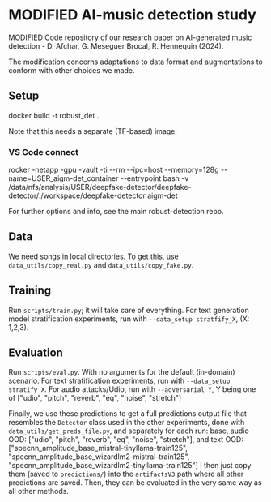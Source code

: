 # MODIFIED AI-music detection study
MODIFIED Code repository of our research paper on AI-generated music detection - D. Afchar, G. Meseguer Brocal, R. Hennequin (2024).

The modification concerns adaptations to data format and augmentations to conform with other choices we made.

## Setup
docker build -t robust_det .

Note that this needs a separate (TF-based) image.

### VS Code connect
rocker -netapp -gpu -vault -ti --rm --ipc=host --memory=128g --name=USER_aigm-det_container --entrypoint bash -v /data/nfs/analysis/USER/deepfake-detector/deepfake-detector/:/workspace/deepfake-detector aigm-det

For further options and info, see the main robust-detection repo.

## Data
We need songs in local directories. To get this, use `data_utils/copy_real.py` and `data_utils/copy_fake.py`.


## Training
Run `scripts/train.py`; it will take care of everything. For text generation model stratification experiments, run with `--data_setup stratfify_X`, (X: 1,2,3).

## Evaluation
Run `scripts/eval.py`. With no arguments for the default (in-domain) scenario. For text stratification experiments, run with `--data_setup stratify_X`. For audio attacks/Udio, run with `--adversarial Y`, Y being one of ["udio", "pitch", "reverb", "eq", "noise", "stretch"]

Finally, we use these predictions to get a full predictions output file that resembles the `Detector` class used in the other experiments, done with `data_utils/get_preds_file.py`, and separately for each run: base, audio OOD: ["udio", "pitch", "reverb", "eq", "noise", "stretch"], and text OOD: ["specnn_amplitude_base_mistral-tinyllama-train125", "specnn_amplitude_base_wizardlm2-mistral-train125", "specnn_amplitude_base_wizardlm2-tinyllama-train125"]
I then just copy them (saved to `predictions/`) into the `artifactsV3` path where all other predictions are saved. Then, they can be evaluated in the very same way as all other methods.